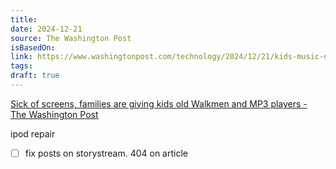 ```yaml
---
title: 
date: 2024-12-21
source: The Washington Post
isBasedOn: 
link: https://www.washingtonpost.com/technology/2024/12/21/kids-music-devices/
tags: 
draft: true
---
```

[Sick of screens, families are giving kids old Walkmen and MP3 players - The Washington Post](https://www.washingtonpost.com/technology/2024/12/21/kids-music-devices/)

ipod repair
- [ ] fix posts on storystream. 404 on article